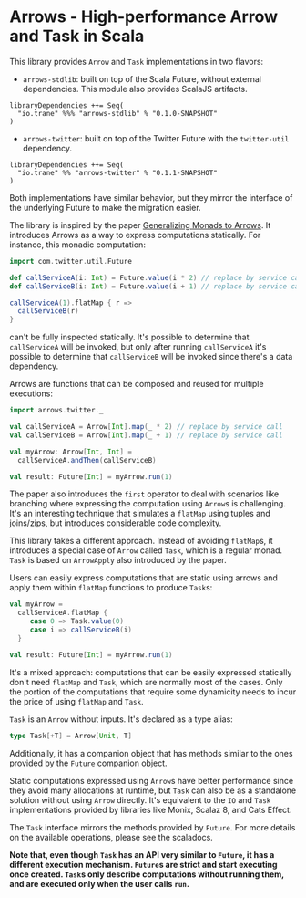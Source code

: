 # Arrows - High-performance Arrow and Task in Scala

This library provides `Arrow` and `Task` implementations in two flavors:

- `arrows-stdlib`: built on top of the Scala Future, without external dependencies. This module also provides ScalaJS artifacts.

```
libraryDependencies ++= Seq(
  "io.trane" %%% "arrows-stdlib" % "0.1.0-SNAPSHOT"
)
```

- `arrows-twitter`: built on top of the Twitter Future with the `twitter-util` dependency.

```
libraryDependencies ++= Seq(
  "io.trane" %% "arrows-twitter" % "0.1.1-SNAPSHOT"
)
```

Both implementations have similar behavior, but they mirror the interface of the underlying Future to make the migration easier.

The library is inspired by the paper [Generalizing Monads to Arrows](http://www.cse.chalmers.se/~rjmh/Papers/arrows.pdf). It introduces Arrows as a way to express computations statically. For instance, this monadic computation:

```scala
import com.twitter.util.Future

def callServiceA(i: Int) = Future.value(i * 2) // replace by service call
def callServiceB(i: Int) = Future.value(i + 1) // replace by service call

callServiceA(1).flatMap { r =>
  callServiceB(r)
}
````

can't be fully inspected statically. It's possible to determine that `callServiceA` will be invoked, but only after running `callServiceA` it's possible to determine that `callServiceB` will be invoked since there's a data dependency.

Arrows are functions that can be composed and reused for multiple executions:

```scala
import arrows.twitter._

val callServiceA = Arrow[Int].map(_ * 2) // replace by service call
val callServiceB = Arrow[Int].map(_ + 1) // replace by service call

val myArrow: Arrow[Int, Int] = 
  callServiceA.andThen(callServiceB)

val result: Future[Int] = myArrow.run(1)
```

The paper also introduces the `first` operator to deal with scenarios like branching where expressing the computation using `Arrow`s is challenging. It's an interesting technique that simulates a `flatMap` using tuples and joins/zips, but introduces considerable code complexity.

This library takes a different approach. Instead of avoiding `flatMap`s, it introduces a special case of `Arrow` called `Task`, which is a regular monad. `Task` is based on `ArrowApply` also introduced by the paper.

Users can easily express computations that are static using arrows and apply them within `flatMap` functions to produce `Task`s:

```scala
val myArrow =
  callServiceA.flatMap {
     case 0 => Task.value(0)
     case i => callServiceB(i)
  }

val result: Future[Int] = myArrow.run(1)
```

It's a mixed approach: computations that can be easily expressed statically don't need `flatMap` and `Task`, which are normally most of the cases. Only the portion of the computations that require some dynamicity needs to incur the price of using `flatMap` and `Task`.

`Task` is an `Arrow` without inputs. It's declared as a type alias:

```scala
type Task[+T] = Arrow[Unit, T]
```

Additionally, it has a companion object that has methods similar to the ones provided by the `Future` companion object.

Static computations expressed using `Arrow`s have better performance since they avoid many allocations at runtime, but `Task` can also be as a standalone solution without using `Arrow` directly. It's equivalent to the `IO` and `Task` implementations provided by libraries like Monix, Scalaz 8, and Cats Effect.

The `Task` interface mirrors the methods provided by `Future`. For more details on the available operations, please see the scaladocs. 

**Note that, even though `Task` has an API very similar to `Future`, it has a different execution mechanism. `Future`s are strict and start executing once created. `Task`s only describe computations without running them, and are executed only when the user calls `run`.**